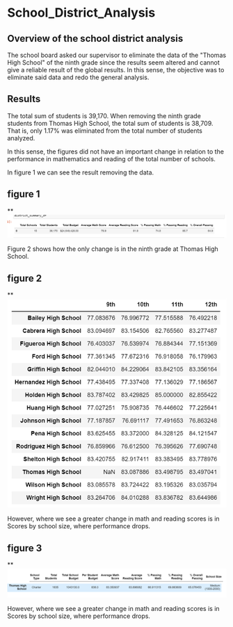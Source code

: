 # School_District_Analysis

## Overview of the school district analysis ##

The school board asked our supervisor to eliminate the data of the "Thomas High School" of the ninth grade since the results seem altered and cannot give a reliable result of the global results. In this sense, the objective was to eliminate said data and redo the general analysis.

## Results ##

The total sum of students is 39,170. When removing the ninth grade students from Thomas High School, the total sum of students is 38,709. That is, only 1.17% was eliminated from the total number of students analyzed.

In this sense, the figures did not have an important change in relation to the performance in mathematics and reading of the total number of schools.

In figure 1 we can see the result removing the data.
## figure 1 ##
**![This is an image](https://github.com/RH015/School_District_Analysis/blob/main/total_challenge.png)

Figure 2 shows how the only change is in the ninth grade at Thomas High School.

## figure 2 ##
**![This is an image](https://github.com/RH015/School_District_Analysis/blob/main/Math%20and%20reading%20scores%20by%20grade.png)


However, where we see a greater change in math and reading scores is in Scores by school size, where performance drops.

##  figure 3 ##
**![This is an image](https://github.com/RH015/School_District_Analysis/blob/main/Scores%20by%20school%20size.png)

However, where we see a greater change in math and reading scores is in Scores by school size, where performance drops.


